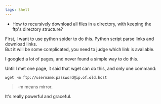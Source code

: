 ```yaml
---
tags: Shell
---
```


- How to recursively download all files in a directory, with keeping the ftp's directory structure?

First, I want to use python spider to do this. Python script parse links and download links.  
But it will be some complicated, you need to judge which link is available.

I googled a lot of pages, and never found a simple way to do this.

Until I met one page, it said  that wget can do this, and only one command:

    wget -m ftp://username:password@ip.of.old.host

> -m means mirror.

It's really powerful and graceful.
